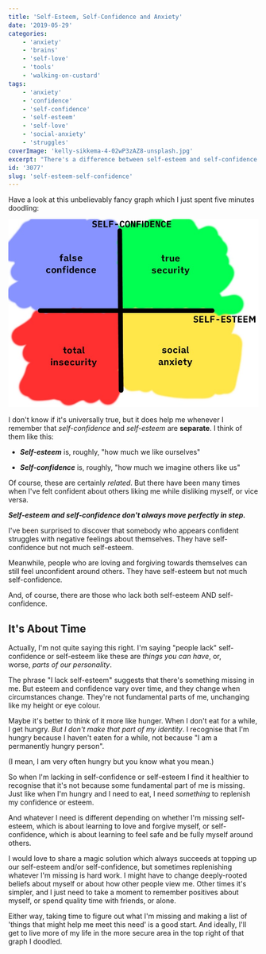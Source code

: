 ```yaml
---
title: 'Self-Esteem, Self-Confidence and Anxiety'
date: '2019-05-29'
categories:
    - 'anxiety'
    - 'brains'
    - 'self-love'
    - 'tools'
    - 'walking-on-custard'
tags:
    - 'anxiety'
    - 'confidence'
    - 'self-confidence'
    - 'self-esteem'
    - 'self-love'
    - 'social-anxiety'
    - 'struggles'
coverImage: 'kelly-sikkema-4-02wP3zAZ8-unsplash.jpg'
excerpt: "There's a difference between self-esteem and self-confidence."
id: '3077'
slug: 'self-esteem-self-confidence'
---
```


Have a look at this unbelievably fancy graph which I just spent five minutes doodling:

![](images/confidence-vs-esteem.jpg)

I don't know if it's universally true, but it does help me whenever I remember that _self-confidence_ and _self-esteem_ are **separate**. I think of them like this:

-   **_Self-esteem_** is, roughly, "how much we like ourselves"

-   **_Self-confidence_** is, roughly, "how much we imagine others like us"

Of course, these are certainly _related_. But there have been many times when I've felt confident about others liking me while disliking myself, or vice versa.

**_Self-esteem and self-confidence don't always move perfectly in step._**

I've been surprised to discover that somebody who appears confident struggles with negative feelings about themselves. They have self-confidence but not much self-esteem.

Meanwhile, people who are loving and forgiving towards themselves can still feel unconfident around others. They have self-esteem but not much self-confidence.

And, of course, there are those who lack both self-esteem AND self-confidence.

## **It's About Time**

Actually, I'm not quite saying this right. I'm saying "people lack" self-confidence or self-esteem like these are _things you can have_, or, worse, *parts of our personality*.

The phrase "I lack self-esteem" suggests that there's something missing in me. But esteem and confidence vary over time, and they change when circumstances change. They're not fundamental parts of me, unchanging like my height or eye colour.

Maybe it's better to think of it more like hunger. When I don't eat for a while, I get hungry. _But I don't make that part of my identity_. I recognise that I'm hungry because I haven't eaten for a while, not because "I am a permanently hungry person".

(I mean, I am very often hungry but you know what you mean.)

So when I'm lacking in self-confidence or self-esteem I find it healthier to recognise that it's not because some fundamental part of me is missing. Just like when I'm hungry and I need to eat, I need *something* to replenish my confidence or esteem.

And whatever I need is different depending on whether I'm missing self-esteem, which is about learning to love and forgive myself, or self-confidence, which is about learning to feel safe and be fully myself around others.

I would love to share a magic solution which always succeeds at topping up our self-esteem and/or self-confidence, but sometimes replenishing whatever I'm missing is hard work. I might have to change deeply-rooted beliefs about myself or about how other people view me. Other times it's simpler, and I just need to take a moment to remember positives about myself, or spend quality time with friends, or alone.

Either way, taking time to figure out what I'm missing and making a list of 'things that might help me meet this need' is a good start. And ideally, I'll get to live more of my life in the more secure area in the top right of that graph I doodled.
